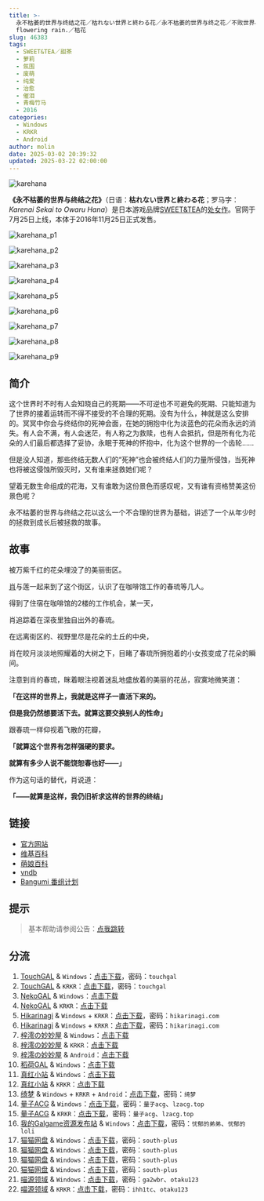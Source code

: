 ```yaml
---
title: >-
  永不枯萎的世界与终结之花／枯れない世界と終わる花／永不枯萎的世界与终之花／不败世界与终焉之花／The rainbow appears after
  flowering rain.／枯花
slug: 46383
tags:
  - SWEET&TEA／甜茶
  - 萝莉
  - 氛围
  - 废萌
  - 纯爱
  - 治愈
  - 催泪
  - 青梅竹马
  - 2016
categories:
  - Windows
  - KRKR
  - Android
author: molin
date: 2025-03-02 20:39:32
updated: 2025-03-22 02:00:00
---
```


![karehana](https://static.saop.cc/vns/img/karehana.webp)

**《永不枯萎的世界与终结之花》**（日语：**枯れない世界と終わる花**；罗马字：*Karenai Sekai to Owaru Hana*）是日本游戏品牌[SWEET&TEA](https://zh.moegirl.org.cn/SWEET%26TEA)的[处女作](https://zh.moegirl.org.cn/处女作)。官网于7月25日上线，本体于2016年11月25日正式发售。

<!-- more -->

![karehana_p1](https://static.saop.cc/vns/img/karehana_p1.webp)

![karehana_p2](https://static.saop.cc/vns/img/karehana_p2.webp)

![karehana_p3](https://static.saop.cc/vns/img/karehana_p3.webp)

![karehana_p4](https://static.saop.cc/vns/img/karehana_p4.webp)

![karehana_p5](https://static.saop.cc/vns/img/karehana_p5.webp)

![karehana_p6](https://static.saop.cc/vns/img/karehana_p6.webp)

![karehana_p7](https://static.saop.cc/vns/img/karehana_p7.webp)

![karehana_p8](https://static.saop.cc/vns/img/karehana_p8.webp)

![karehana_p9](https://static.saop.cc/vns/img/karehana_p9.webp)

## 简介

这个世界时不时有人会知晓自己的死期——不可逆也不可避免的死期、只能知道为了世界的接着运转而不得不接受的不合理的死期。没有为什么，神就是这么安排的。冥冥中你会与终结你的死神会面，在她的拥抱中化为淡蓝色的花朵而永远的消失。有人会不满，有人会迷茫，有人称之为救赎，也有人会抵抗，但是所有化为花朵的人们最后都选择了妥协，永眠于死神的怀抱中，化为这个世界的一个齿轮……

但是没人知道，那些终结无数人们的“死神”也会被终结人们的力量所侵蚀，当死神也将被这侵蚀所毁灭时，又有谁来拯救她们呢？

望着无数生命组成的花海，又有谁敢为这份景色而感叹呢，又有谁有资格赞美这份景色呢？

永不枯萎的世界与终结之花以这么一个不合理的世界为基础，讲述了一个从年少时的拯救到成长后被拯救的故事。

## 故事

被万紫千红的花朵埋没了的美丽街区。

[肖](https://zh.moegirl.org.cn/肖)与莲一起来到了这个街区，认识了在咖啡馆工作的春琉等几人。

得到了住宿在咖啡馆的2楼的工作机会，某一天，

肖追踪着在深夜里独自出外的春琉。

在远离街区的、视野里尽是花朵的土丘的中央，

肖在皎月淡淡地照耀着的大树之下，目睹了春琉所拥抱着的小女孩变成了花朵的瞬间。

注意到肖的春琉，眯着眼注视着迷乱地盛放着的美丽的花丛，寂寞地微笑道：

**「在这样的世界上，我就是这样子一直活下来的。**

**但是我仍然想要活下去。就算这要交换别人的性命」**

跟春琉一样仰视着飞散的花瓣，

**「就算这个世界有怎样强硬的要求。**

**就算有多少人说不能饶恕春也好——」**

作为这句话的替代，肖说道：

**「——就算是这样，我仍旧祈求这样的世界的终结」**

## 链接

- [官方网站](http://sweet.clearrave.co.jp/karehana/)
- [维基百科](https://zh.wikipedia.org/wiki/%E6%B0%B8%E4%B8%8D%E6%9E%AF%E8%90%8E%E7%9A%84%E4%B8%96%E7%95%8C%E8%88%87%E7%B5%82%E7%B5%90%E4%B9%8B%E8%8A%B1)
- [萌娘百科](https://zh.moegirl.org.cn/zh-hans/%E6%B0%B8%E4%B8%8D%E6%9E%AF%E8%90%8E%E7%9A%84%E4%B8%96%E7%95%8C%E4%B8%8E%E7%BB%88%E7%BB%93%E4%B9%8B%E8%8A%B1)
- [vndb](https://vndb.org/v19658)
- [Bangumi 番组计划](https://bgm.tv/subject/186675)

## 提示

> 基本帮助请参阅公告：[点我跳转](/)

## 分流

1. [TouchGAL](https://www.touchgal.us/) & `Windows`：[点击下载](https://pan.touchgal.net/s/wQZfv)，密码：`touchgal`
2. [TouchGAL](https://www.touchgal.us/) & `KRKR`：[点击下载](https://pan.touchgal.net/s/6A0up)，密码：`touchgal`
3. [NekoGAL](https://www.nekogal.com/) & `Windows`：[点击下载](https://pan.nekogal.top/s/kQJta)
4. [NekoGAL](https://www.nekogal.com/) & `KRKR`：[点击下载](https://pan.nekogal.top/s/lLjhM)
5. [Hikarinagi](https://www.hikarinagi.net/) & `Windows` + `KRKR`：[点击下载](https://pan.yurari.moe/s/Z0EiV)，密码：`hikarinagi.com`
6. [Hikarinagi](https://www.hikarinagi.net/) & `Windows` + `KRKR`：[点击下载](https://pan.yurari.moe/s/5yARUQ)，密码：`hikarinagi.com`
7. [梓澪の妙妙屋](https://zi0.cc/) & `Windows`：[点击下载](https://zi0.cc/d/%E5%90%88%E9%9B%86%E7%B3%BB%E5%88%97/%E5%8D%97%2BGalGame%E6%B1%89%E5%8C%96%E5%8C%BA%E5%85%A8%E5%8C%BA%E8%B5%84%E6%BA%90%E5%A4%87%E4%BB%BD/06/%5BSWEET%EF%BC%86TEA%5D%20%E6%9E%AF%E3%82%8C%E3%81%AA%E3%81%84%E4%B8%96%E7%95%8C%E3%81%A8%E7%B5%82%E3%82%8F%E3%82%8B%E8%8A%B1%20%20%E6%B0%B8%E4%B8%8D%E6%9E%AF%E8%90%8E%E7%9A%84%E4%B8%96%E7%95%8C%E4%B8%8E%E7%BB%88%E7%BB%93%E4%B9%8B%E8%8A%B1%20%E6%B1%89%E5%8C%96%E7%A1%AC%E7%9B%98%E7%89%88%5B%E7%BB%88%E4%B9%8B%E8%8A%B1%E6%B1%89%E5%8C%96%E7%BB%84%5D.zip?sign=jZZeGdAYUSUp3cjCf-5a3CqqbHImhXY7H4bTDeAwuCk=:0)
8. [梓澪の妙妙屋](https://zi0.cc/) & `KRKR`：[点击下载](https://zi0.cc/%60%E3%80%90%E5%BD%92%20%E6%A1%A3%E3%80%91/%E3%80%90KRKR%E5%90%88%E9%9B%86%E3%80%91/2/%E6%B0%B8%E4%B8%8D%E6%9E%AF%E8%90%8E%E7%9A%84%E4%B8%96%E7%95%8C%E4%B8%8E%E7%BB%88%E7%BB%93%E4%B9%8B%E8%8A%B1.exe)
9. [梓澪の妙妙屋](https://zi0.cc/) & `Android`：[点击下载](https://zi0.cc/d/%60%E3%80%90%E5%BD%92%20%E6%A1%A3%E3%80%91/%E3%80%90%E5%AE%89%E5%8D%93%E5%90%88%E9%9B%86%E3%80%91/004/%E6%B0%B8%E4%B8%8D%E6%9E%AF%E8%90%8E%E7%9A%84%E4%B8%96%E7%95%8C%E4%B8%8E%E7%BB%88%E7%BB%93%E4%B9%8B%E8%8A%B1.apk?sign=sSSWOYWM6-JTnr6qUSMxfbb6eFyxNspwZcScZuVID7o=:0)
10. [稻荷GAL](https://inarigal.com/) & `Windows`：[点击下载](https://tele.zrflie.top/PC-2/CLEAR%20RAVE/SWEET&TEA/%E6%B0%B8%E4%B8%8D%E6%9E%AF%E8%90%8E%E7%9A%84%E4%B8%96%E7%95%8C%E4%B8%8E%E7%BB%88%E7%BB%93%E4%B9%8B%E8%8A%B1.7z)
11. [真红小站](https://www.shinnku.com/) & `Windows`：[点击下载](https://dl.oo0o.ooo/file/shinnku/0/win/%E6%B0%B8%E4%B8%8D%E6%9E%AF%E8%90%8E%E7%9A%84%E4%B8%96%E7%95%8C%E4%B8%8E%E7%BB%88%E7%BB%93%E4%B9%8B%E8%8A%B1.7z)
12. [真红小站](https://www.shinnku.com/) & `KRKR`：[点击下载](https://dl.oo0o.ooo/file/shinnku/0/krkr/%E6%B0%B8%E4%B8%8D%E6%9E%AF%E8%90%8E%E7%9A%84%E4%B8%96%E7%95%8C%E4%B8%8E%E7%BB%88%E7%BB%93%E4%B9%8B%E8%8A%B1.7z)
13. [绮梦](https://acgs.one/) & `Windows` + `KRKR` + `Android`：[点击下载](https://game.acgs.one/game/270.html)，密码：`绮梦`
14. [量子ACG](https://lzacg.org/) & `Windows`：[点击下载](https://lzacg.org/74)，密码：`量子acg`、`lzacg.top`
15. [量子ACG](https://lzacg.org/) & `KRKR`：[点击下载](https://lzacg.org/2148)，密码：`量子acg`、`lzacg.top`
16. [我的Galgame资源发布站](https://www.ttloli.com/) & `Windows`：[点击下载](https://www.ttloli.com/yongbukuweideshijieyuzhongjiezhihua.html)，密码：`忧郁的弟弟`、`忧郁的loli`
17. [猫猫网盘](https://sakiko.de/) & `Windows`：[点击下载](https://sakiko.de/d/GalGame/SP%E5%90%8E%E7%AB%AF1%5BGalGame%E5%88%86%E5%8C%BA%5D/%E5%8D%97%2BGalGame%E6%B1%89%E5%8C%96%E5%8C%BA%E5%85%A8%E5%8C%BA%E5%A4%87%E4%BB%BD%E5%90%88%E9%9B%86%5B%E9%87%8D%E5%8E%8B%5D-%E7%A6%BB%E6%95%A3/%E7%AC%AC%E4%B8%89%E8%BD%AE/%5BSWEET%EF%BC%86TEA%5D%20%E6%9E%AF%E3%82%8C%E3%81%AA%E3%81%84%E4%B8%96%E7%95%8C%E3%81%A8%E7%B5%82%E3%82%8F%E3%82%8B%E8%8A%B1%20%20%E6%B0%B8%E4%B8%8D%E6%9E%AF%E8%90%8E%E7%9A%84%E4%B8%96%E7%95%8C%E4%B8%8E%E7%BB%88%E7%BB%93%E4%B9%8B%E8%8A%B1%20%E6%B1%89%E5%8C%96%E7%A1%AC%E7%9B%98%E7%89%88%5B%E7%BB%88%E4%B9%8B%E8%8A%B1%E6%B1%89%E5%8C%96%E7%BB%84%5D/%5BSWEET%EF%BC%86TEA%5D%20%E6%9E%AF%E3%82%8C%E3%81%AA%E3%81%84%E4%B8%96%E7%95%8C%E3%81%A8%E7%B5%82%E3%82%8F%E3%82%8B%E8%8A%B1%20%20%E6%B0%B8%E4%B8%8D%E6%9E%AF%E8%90%8E%E7%9A%84%E4%B8%96%E7%95%8C%E4%B8%8E%E7%BB%88%E7%BB%93%E4%B9%8B%E8%8A%B1%20%E6%B1%89%E5%8C%96%E7%A1%AC%E7%9B%98%E7%89%88%5B%E7%BB%88%E4%B9%8B%E8%8A%B1%E6%B1%89%E5%8C%96%E7%BB%84%5D.rar)，密码：`south-plus`
18. [猫猫网盘](https://sakiko.de/) & `Windows`：[点击下载](https://sakiko.de/d/GalGame/SP%E5%90%8E%E7%AB%AF1%5BGalGame%E5%88%86%E5%8C%BA%5D/%E6%B1%89%E5%8C%96%E6%B8%B8%E6%88%8F%E6%9C%88%E4%BB%BD%E5%90%88%E9%9B%86-%E7%A6%BB%E6%95%A3/2023%E5%B9%B4%E6%B1%89%E5%8C%96%E5%90%88%E9%9B%86/12%E6%9C%88/%E6%97%A7%E6%B1%89%E5%8C%96%E4%BD%9C%E5%93%81/%5BSweet%20%26%20Tea%5D%20%E6%9E%AF%E3%82%8C%E3%81%AA%E3%81%84%E4%B8%96%E7%95%8C%E3%81%A8%E7%B5%82%E3%82%8F%E3%82%8B%E8%8A%B1%20%E6%B0%B8%E4%B8%8D%E6%9E%AF%E8%90%8E%E7%9A%84%E4%B8%96%E7%95%8C%E4%B8%8E%E7%BB%88%E7%BB%93%E4%B9%8B%E8%8A%B1%20%E6%B1%89%E5%8C%96%E7%A1%AC%E7%9B%98%E7%89%88/%5BSweet%20%26%20Tea%5D%20%E6%9E%AF%E3%82%8C%E3%81%AA%E3%81%84%E4%B8%96%E7%95%8C%E3%81%A8%E7%B5%82%E3%82%8F%E3%82%8B%E8%8A%B1%20%E6%B0%B8%E4%B8%8D%E6%9E%AF%E8%90%8E%E7%9A%84%E4%B8%96%E7%95%8C%E4%B8%8E%E7%BB%88%E7%BB%93%E4%B9%8B%E8%8A%B1%20%E6%B1%89%E5%8C%96%E7%A1%AC%E7%9B%98%E7%89%88.rar)，密码：`south-plus`
19. [猫猫网盘](https://sakiko.de/) & `Windows`：[点击下载](https://sakiko.de/d/GalGame/SP%E5%90%8E%E7%AB%AF1%5BGalGame%E5%88%86%E5%8C%BA%5D/%E7%BB%88%E7%82%B9%E6%B1%89%E5%8C%96%E9%87%8D%E6%95%B4v2%E7%89%88-%E7%A6%BB%E6%95%A3/%E6%9C%AC%E4%BD%93-Part3/%5BSweet%20%26%20Tea%5D%20%E6%9E%AF%E3%82%8C%E3%81%AA%E3%81%84%E4%B8%96%E7%95%8C%E3%81%A8%E7%B5%82%E3%82%8F%E3%82%8B%E8%8A%B1%20%E6%B0%B8%E4%B8%8D%E6%9E%AF%E8%90%8E%E7%9A%84%E4%B8%96%E7%95%8C%E4%B8%8E%E7%BB%88%E7%BB%93%E4%B9%8B%E8%8A%B1%20%E4%B8%8D%E8%B4%A5%E4%B8%96%E7%95%8C%E4%B8%8E%E7%BB%88%E7%84%89%E4%B9%8B%E8%8A%B1.rar)，密码：`south-plus`
20. [猫猫网盘](https://sakiko.de/) & `Windows`：[点击下载](https://sakiko.de/d/GalGame/SP%E5%90%8E%E7%AB%AF1%5BGalGame%E5%88%86%E5%8C%BA%5D/%E7%BB%88%E7%82%B9%E6%B1%89%E5%8C%96%E9%87%8D%E6%95%B4v2%E7%89%88-%E7%A6%BB%E6%95%A3/%E6%9C%AC%E4%BD%93-Part3/%5BSweet%20%26%20Tea%5D%20%E6%9E%AF%E3%82%8C%E3%81%AA%E3%81%84%E4%B8%96%E7%95%8C%E3%81%A8%E7%B5%82%E3%82%8F%E3%82%8B%E8%8A%B1%20%E6%B0%B8%E4%B8%8D%E6%9E%AF%E8%90%8E%E7%9A%84%E4%B8%96%E7%95%8C%E4%B8%8E%E7%BB%88%E7%BB%93%E4%B9%8B%E8%8A%B1.rar)，密码：`south-plus`
21. [喵源领域](https://www.nekotaku.me/) & `Windows`：[点击下载](https://cloud.moelinks.net/s/3mMsJ)，密码：`ga2wbr`、`otaku123`
22. [喵源领域](https://www.nekotaku.me/) & `KRKR`：[点击下载](https://cloud.moelinks.net/s/RALck)，密码：`ihh1tc`、`otaku123`
